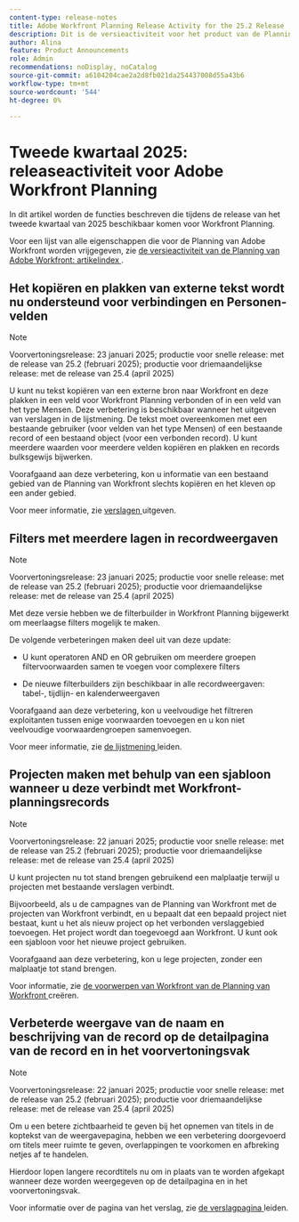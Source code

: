 ```yaml
---
content-type: release-notes
title: Adobe Workfront Planning Release Activity for the 25.2 Release
description: Dit is de versieactiviteit voor het product van de Planning van Adobe Workfront voor het Tweede Kwartaal 2025.
author: Alina
feature: Product Announcements
role: Admin
recommendations: noDisplay, noCatalog
source-git-commit: a6104204cae2a2d8fb021da254437008d55a43b6
workflow-type: tm+mt
source-wordcount: '544'
ht-degree: 0%

---
```


# Tweede kwartaal 2025: releaseactiviteit voor Adobe Workfront Planning

In dit artikel worden de functies beschreven die tijdens de release van het tweede kwartaal van 2025 beschikbaar komen voor Workfront Planning.

<!--keep the sentence below for all future quarterly release pages-->

Voor een lijst van alle eigenschappen die voor de Planning van Adobe Workfront worden vrijgegeven, zie [ de versieactiviteit van de Planning van Adobe Workfront: artikelindex ](/help/quicksilver/product-announcements/product-releases/planning-release-activity/planning-release-activity-article-index.md).

## Het kopiëren en plakken van externe tekst wordt nu ondersteund voor verbindingen en Personen-velden

>[!NOTE]
>
>Voorvertoningsrelease: 23 januari 2025; productie voor snelle release: met de release van 25.2 (februari 2025); productie voor driemaandelijkse release: met de release van 25.4 (april 2025)

U kunt nu tekst kopiëren van een externe bron naar Workfront en deze plakken in een veld voor Workfront Planning verbonden of in een veld van het type Mensen. Deze verbetering is beschikbaar wanneer het uitgeven van verslagen in de lijstmening.  De tekst moet overeenkomen met een bestaande gebruiker (voor velden van het type Mensen) of een bestaande record of een bestaand object (voor een verbonden record). U kunt meerdere waarden voor meerdere velden kopiëren en plakken en records bulksgewijs bijwerken.

Voorafgaand aan deze verbetering, kon u informatie van een bestaand gebied van de Planning van Workfront slechts kopiëren en het kleven op een ander gebied.

Voor meer informatie, zie [ verslagen ](/help/quicksilver/planning/records/edit-records.md) uitgeven.

## Filters met meerdere lagen in recordweergaven

>[!NOTE]
>
>Voorvertoningsrelease: 23 januari 2025; productie voor snelle release: met de release van 25.2 (februari 2025); productie voor driemaandelijkse release: met de release van 25.4 (april 2025)

Met deze versie hebben we de filterbuilder in Workfront Planning bijgewerkt om meerlaagse filters mogelijk te maken.

De volgende verbeteringen maken deel uit van deze update:

* U kunt operatoren AND en OR gebruiken om meerdere groepen filtervoorwaarden samen te voegen voor complexere filters

* De nieuwe filterbuilders zijn beschikbaar in alle recordweergaven: tabel-, tijdlijn- en kalenderweergaven

Voorafgaand aan deze verbetering, kon u veelvoudige het filtreren exploitanten tussen enige voorwaarden toevoegen en u kon niet veelvoudige voorwaardengroepen samenvoegen.

Voor meer informatie, zie [ de lijstmening ](/help/quicksilver/planning/views/manage-the-table-view.md) leiden.

## Projecten maken met behulp van een sjabloon wanneer u deze verbindt met Workfront-planningsrecords

>[!NOTE]
>
>Voorvertoningsrelease: 22 januari 2025; productie voor snelle release: met de release van 25.2 (februari 2025); productie voor driemaandelijkse release: met de release van 25.4 (april 2025)

U kunt projecten nu tot stand brengen gebruikend een malplaatje terwijl u projecten met bestaande verslagen verbindt.

Bijvoorbeeld, als u de campagnes van de Planning van Workfront met de projecten van Workfront verbindt, en u bepaalt dat een bepaald project niet bestaat, kunt u het als nieuw project op het verbonden verslaggebied toevoegen. Het project wordt dan toegevoegd aan Workfront. U kunt ook een sjabloon voor het nieuwe project gebruiken.

Voorafgaand aan deze verbetering, kon u lege projecten, zonder een malplaatje tot stand brengen.

Voor informatie, zie [ de voorwerpen van Workfront van de Planning van Workfront ](/help/quicksilver/planning/records/create-workfront-objects-from-workfront-planning.md) creëren.

## Verbeterde weergave van de naam en beschrijving van de record op de detailpagina van de record en in het voorvertoningsvak

>[!NOTE]
>
>Voorvertoningsrelease: 22 januari 2025; productie voor snelle release: met de release van 25.2 (februari 2025); productie voor driemaandelijkse release: met de release van 25.4 (april 2025)

Om u een betere zichtbaarheid te geven bij het opnemen van titels in de koptekst van de weergavepagina, hebben we een verbetering doorgevoerd om titels meer ruimte te geven, overlappingen te voorkomen en afbreking netjes af te handelen.

Hierdoor lopen langere recordtitels nu om in plaats van te worden afgekapt wanneer deze worden weergegeven op de detailpagina en in het voorvertoningsvak.

Voor informatie over de pagina van het verslag, zie [ de verslagpagina ](/help/quicksilver/planning/records/manage-the-record-page.md) leiden.
